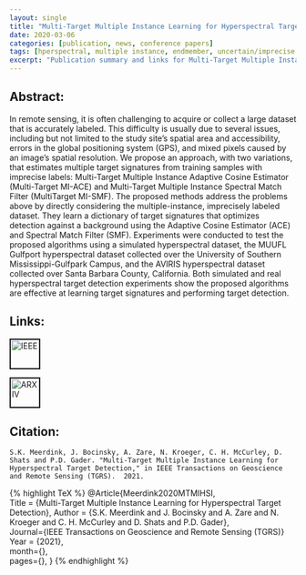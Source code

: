 ```yaml
---
layout: single
title: "Multi-Target Multiple Instance Learning for Hyperspectral Target Detection"
date: 2020-03-06
categories: [publication, news, conference papers]
tags: [hperspectral, multiple instance, endmember, uncertain/imprecise labels, classification, band selection, adaptive cosine estimator, spectral matched filter, classification, target detection, endmember variability, spectral variability, remote sensing, hyperspectral]
excerpt: "Publication summary and links for Multi-Target Multiple Instance Learning for Hyperspectral Target Detection"
---
```


## Abstract:
In remote sensing, it is often challenging to acquire or collect a large dataset that is accurately labeled. This difficulty is usually due to several issues, including but not limited to the study site’s spatial area and accessibility, errors in the global positioning system (GPS), and mixed pixels caused by an image’s spatial resolution. We propose an approach, with two variations, that estimates multiple target signatures from training samples with imprecise labels: Multi-Target Multiple Instance Adaptive Cosine Estimator (Multi-Target MI-ACE) and Multi-Target Multiple Instance Spectral Match Filter (MultiTarget MI-SMF). The proposed methods address the problems above by directly considering the multiple-instance, imprecisely labeled dataset. They learn a dictionary of target signatures that optimizes detection against a background using the Adaptive Cosine Estimator (ACE) and Spectral Match Filter (SMF). Experiments were conducted to test the proposed algorithms using a simulated hyperspectral dataset, the MUUFL Gulfport hyperspectral dataset collected over the University of Southern Mississippi-Gulfpark Campus, and the AVIRIS hyperspectral dataset collected over Santa Barbara County, California. Both simulated and real hyperspectral target detection experiments show the proposed algorithms are effective at learning target signatures and performing target detection.

## Links:
<p><a href="https://ieeexplore.ieee.org/document/9375470"><img src="/photos/links/ieee.jpg" alt="IEEE" height="50" border="2" /></a></p> <p><a href="https://arxiv.org/abs/1909.03316"><img src="/photos/links/arxiv.png" alt="ARXIV" height="50" border="2" /></a></p>

## Citation:
```
S.K. Meerdink, J. Bocinsky, A. Zare, N. Kroeger, C. H. McCurley, D. Shats and P.D. Gader. "Multi-Target Multiple Instance Learning for Hyperspectral Target Detection," in IEEE Transactions on Geoscience and Remote Sensing (TGRS).  2021.
```

{% highlight TeX %}
@Article{Meerdink2020MTMIHSI,  
Title = {Multi-Target Multiple Instance Learning for Hyperspectral Target Detection}, 
Author = {S.K. Meerdink and J. Bocinsky and A. Zare and N. Kroeger and C. H. McCurley and D. Shats and P.D. Gader},  
Journal={IEEE Transactions on Geoscience and Remote Sensing (TGRS)}
Year = {2021},  
month={},  
pages={},
}
{% endhighlight %}


